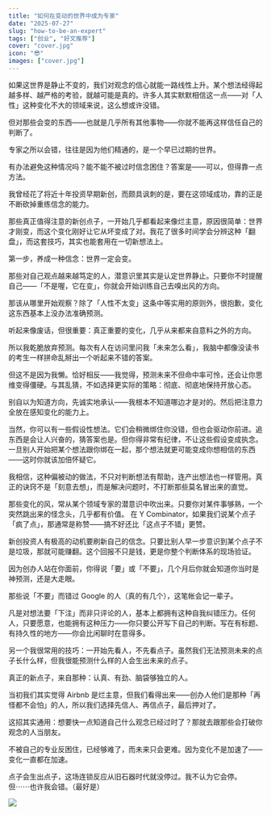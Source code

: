 ```yaml
---
title: "如何在变动的世界中成为专家"
date: "2025-07-27"
slug: "how-to-be-an-expert"
tags: ["创业", "好文推荐"]
cover: "cover.jpg"
icon: "😎"
images: ["cover.jpg"]
---
```

如果这世界是静止不变的，我们对观念的信心就能一路线性上升。某个想法经得起越多样、越严格的考验，就越可能是真的。许多人其实默默相信这一点——对「人性」这种变化不大的领域来说，这么想或许没错。



但对那些会变的东西——也就是几乎所有其他事物——你就不能再这样信任自己的判断了。



专家之所以会错，往往是因为他们精通的，是一个早已过期的世界。



有办法避免这种情况吗？能不能不被过时信念困住？答案是——可以，但得靠一点方法。



我曾经花了将近十年投资早期新创，而颇具讽刺的是，要在这领域成功，靠的正是不断砍掉重练信念的能力。



那些真正值得注意的新创点子，一开始几乎都看起来像烂主意，原因很简单：世界才刚变，而这个变化刚好让它从坏变成了对。我花了很多时间学会分辨这种「翻盘」，而这套技巧，其实也能套用在一切新想法上。



第一步，养成一种信念：世界一定会变。



那些对自己观点越来越笃定的人，潜意识里其实是认定世界静止。只要你不时提醒自己——「不是喔，它在变」，你就会开始训练自己去嗅出风的方向。



那该从哪里开始观察？除了「人性不太变」这条中等实用的原则外，很抱歉，变化这东西基本上没办法准确预测。



听起来像废话，但很重要：真正重要的变化，几乎从来都来自意料之外的方向。



所以我乾脆放弃预测。每次有人在访问里问我「未来怎么看」，我脑中都像没读书的考生一样拼命乱掰出一个听起来不错的答案。



但这不是因为我懒。恰好相反——我觉得，预测未来不但命中率可怜，还会让你思维变得僵硬。与其乱猜，不如选择更实际的策略：彻底、彻底地保持开放心态。



别自以为知道方向，先诚实地承认——我根本不知道哪边才是对的。然后把注意力全放在感知变化的能力上。



当然，你可以有一些假设性想法。它们会稍微绑住你没错，但也会驱动你前进。追东西是会让人兴奋的，猜答案也是。但你得非常有纪律，不让这些假设变成执念。
一旦别人开始把某个想法跟你绑在一起，那个想法就更可能变成你想相信的东西——这时你就该加倍怀疑它。



我相信，这种偏被动的做法，不只对判断想法有帮助，连产出想法也一样管用。真正的诀窍不是「刻意去想」，而是解决问题时，不打断那些莫名冒出来的直觉。



那些变化的风，常从某个领域专家的潜意识中吹出来。只要你对某件事够熟，一个突然跳出来的怪念头，几乎都有价值。
在 Y Combinator，如果我们说某个点子「疯了点」，那通常是称赞——搞不好还比「这点子不错」更赞。



新创投资人有极高的动机要刷新自己的信念。只要比别人早一步意识到某个点子不是垃圾，那就可能赚翻。这个回报不只是钱，更是你整个判断体系的现场验证。



因为创办人站在你面前，你得说「要」或「不要」，几个月后你就会知道你当时是神预测，还是大走眼。



那些说「不要」而错过 Google 的人（真的有几个），这笔帐会记一辈子。



凡是对想法要「下注」而非只评论的人，基本上都拥有这种自我纠错压力。任何人，只要愿意，也能拥有这种压力——你只要公开写下自己的判断。写在有标题、有持久性的地方——你会比闲聊时在意得多。



另一个我很常用的技巧：一开始先看人，不先看点子。虽然我们无法预测未来的点子长什么样，但我很能预测什么样的人会生出未来的点子。



真正的新点子，来自那种：认真、有劲、脑袋够独立的人。



当初我们其实觉得 Airbnb 是烂主意，但我们看得出来——创办人他们是那种「再怪都不会怕」的人，所以我们选择先信人、再信点子，最后押对了。



这招其实通用：想要快一点知道自己什么观念已经过时了？那就去跟那些会打破你观念的人当朋友。



不被自己的专业反困住，已经够难了，而未来只会更难。因为变化不是加速了——变化一直都在加速。



点子会生出点子，这场连锁反应从旧石器时代就没停过。我不认为它会停。
但⋯⋯也许我会错。（最好是）




![](https://prod-files-secure.s3.us-west-2.amazonaws.com/112d0858-5090-4d34-a606-b75eb8d65fd2/46476355-9cf3-4e99-9b7a-3531bc426380/1000202064.png?X-Amz-Algorithm=AWS4-HMAC-SHA256&X-Amz-Content-Sha256=UNSIGNED-PAYLOAD&X-Amz-Credential=ASIAZI2LB466TU3MWF2A%2F20251024%2Fus-west-2%2Fs3%2Faws4_request&X-Amz-Date=20251024T041611Z&X-Amz-Expires=3600&X-Amz-Security-Token=IQoJb3JpZ2luX2VjEJv%2F%2F%2F%2F%2F%2F%2F%2F%2F%2FwEaCXVzLXdlc3QtMiJHMEUCIQCAF4u8%2FIvEl3eoJbiRZ6G4S7roY7jPggbmbmPPh6VsXQIgQKqsmE9nwQdCt%2BC0rPwVcf3EFll0ZaaI8VWtZAEtkCkq%2FwMIVBAAGgw2Mzc0MjMxODM4MDUiDNmYNj0jFgeDYbPMuircA7z%2Blb0Hi%2Bid0t2LaxNWy4udrEJ4zUPVpDkbdxJrIn5stzBi6nyG8DJliqCHWUzuQ2GU400xGgPlQ%2FYbWbJOPBkDhXPcxsRWAZ892OdINorDSPaiisbtUmsFXvF6SqN%2F1WkLQ6iacFS9IS1awSe4WcADuiE5PbQysbK5yOBK6%2B5qxE56g3Tm08xrctgLs0rAfRLsgq8zMc9EcPozYsp92Gb8RNTVfMSuHyOS%2FvVYcjFiEfsMgYKpIjcJLbAHJzq9NX8VXgT9NWlg84Gf2r%2FHsmLNnwIp3ZoiUCaQMsuxDdnYumu10Pl%2Bd%2B0vIm%2BqKEDnNSWr3uSvdGuTZn%2FgEqKyQGcisP%2F7XT%2Bgu%2B3z5xO4F%2BmDgSCoA%2F5uUOZLdUwZOuW6W5KXHjL1LHWsPKGCN9oKbltiKdq7ysUzVS2bInsWlNVyDOzkBG0denB7t49j1L7OUDI6m7nCn1WpWFcBCFn2gH8aPwDUv9C4QlLEUNdHZ%2FhH%2B%2FCA8Q9vqeOAPy9%2BaZGJuZLKZlGGpKSl2kkGnTPm13cFEj1AI%2B8dcffVdJDmgoQ8poUWdX31IBQPPE8XydnM0W1piOiwPioPCjV0ml0slGxxK%2F2ZvLC4p6lhAqE2tioPAO8mlGnuH4hR7omKMJTM68cGOqUBQ%2BI%2FWlyF7kl6SSr%2FHctX2ATUBGKsuZWfUAO27jau5uxTzPGIwBOIdgg4axzCAcicKX84RSeTF%2BpFOrdFp4N082fyHxmaBlpfAWhbOLplqvrH2TDYuxiUTUeYwX5wiXw8P8T0oQZ%2BnG59DzI7%2FweZ3A4D2oQ8pmbVAwoyGgSY6f4IKfhwLuJu1wFlmlG4VuRDu7GBeolK0uCLlIrOKuxJRBbaJ4Ue&X-Amz-Signature=2a6e5fbd46762ed53d3b2ae1535500c1ebfe84d9779dfa2420bf8d1b95eeaca8&X-Amz-SignedHeaders=host&x-amz-checksum-mode=ENABLED&x-id=GetObject)

